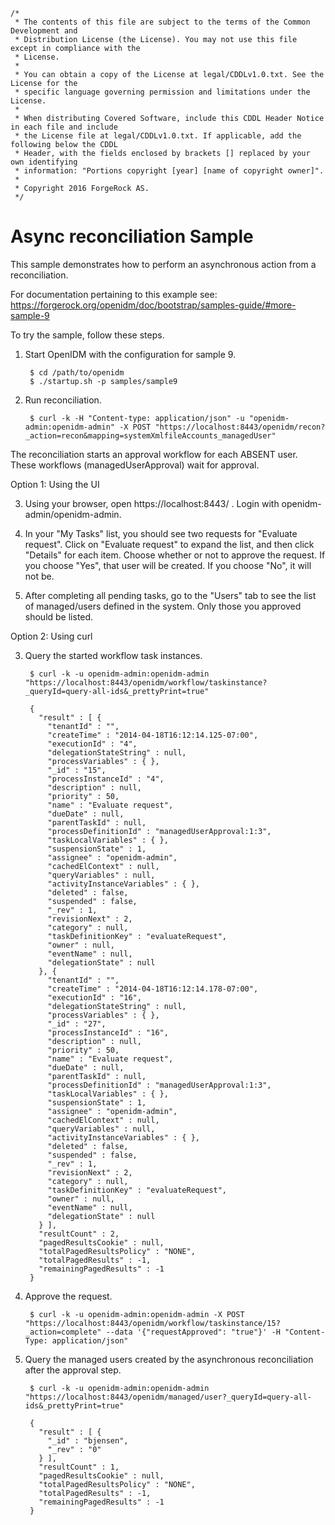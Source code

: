     /*
     * The contents of this file are subject to the terms of the Common Development and
     * Distribution License (the License). You may not use this file except in compliance with the
     * License.
     *
     * You can obtain a copy of the License at legal/CDDLv1.0.txt. See the License for the
     * specific language governing permission and limitations under the License.
     *
     * When distributing Covered Software, include this CDDL Header Notice in each file and include
     * the License file at legal/CDDLv1.0.txt. If applicable, add the following below the CDDL
     * Header, with the fields enclosed by brackets [] replaced by your own identifying
     * information: "Portions copyright [year] [name of copyright owner]".
     *
     * Copyright 2016 ForgeRock AS.
     */

Async reconciliation Sample
===========================

This sample demonstrates how to perform an asynchronous action from a 
reconciliation.

For documentation pertaining to this example see:
https://forgerock.org/openidm/doc/bootstrap/samples-guide/#more-sample-9

To try the sample, follow these steps.

1. Start OpenIDM with the configuration for sample 9.

        $ cd /path/to/openidm
        $ ./startup.sh -p samples/sample9

2. Run reconciliation.

        $ curl -k -H "Content-type: application/json" -u "openidm-admin:openidm-admin" -X POST "https://localhost:8443/openidm/recon?_action=recon&mapping=systemXmlfileAccounts_managedUser"

The reconciliation starts an approval workflow for each ABSENT user.
These workflows (managedUserApproval) wait for approval.

Option 1: Using the UI

3. Using your browser, open https://localhost:8443/ .
   Login with openidm-admin/openidm-admin.

4. In your "My Tasks" list, you should see two requests for "Evaluate request".
   Click on "Evaluate request" to expand the list, and then click "Details" for
   each item. Choose whether or not to approve the request. If you choose "Yes",
   that user will be created. If you choose "No", it will not be.

5. After completing all pending tasks, go to the "Users" tab to see the list of
   managed/users defined in the system. Only those you approved should be listed.

Option 2: Using curl

3. Query the started workflow task instances.

        $ curl -k -u openidm-admin:openidm-admin "https://localhost:8443/openidm/workflow/taskinstance?_queryId=query-all-ids&_prettyPrint=true"

        {
          "result" : [ {
            "tenantId" : "",
            "createTime" : "2014-04-18T16:12:14.125-07:00",
            "executionId" : "4",
            "delegationStateString" : null,
            "processVariables" : { },
            "_id" : "15",
            "processInstanceId" : "4",
            "description" : null,
            "priority" : 50,
            "name" : "Evaluate request",
            "dueDate" : null,
            "parentTaskId" : null,
            "processDefinitionId" : "managedUserApproval:1:3",
            "taskLocalVariables" : { },
            "suspensionState" : 1,
            "assignee" : "openidm-admin",
            "cachedElContext" : null,
            "queryVariables" : null,
            "activityInstanceVariables" : { },
            "deleted" : false,
            "suspended" : false,
            "_rev" : 1,
            "revisionNext" : 2,
            "category" : null,
            "taskDefinitionKey" : "evaluateRequest",
            "owner" : null,
            "eventName" : null,
            "delegationState" : null
          }, {
            "tenantId" : "",
            "createTime" : "2014-04-18T16:12:14.178-07:00",
            "executionId" : "16",
            "delegationStateString" : null,
            "processVariables" : { },
            "_id" : "27",
            "processInstanceId" : "16",
            "description" : null,
            "priority" : 50,
            "name" : "Evaluate request",
            "dueDate" : null,
            "parentTaskId" : null,
            "processDefinitionId" : "managedUserApproval:1:3",
            "taskLocalVariables" : { },
            "suspensionState" : 1,
            "assignee" : "openidm-admin",
            "cachedElContext" : null,
            "queryVariables" : null,
            "activityInstanceVariables" : { },
            "deleted" : false,
            "suspended" : false,
            "_rev" : 1,
            "revisionNext" : 2,
            "category" : null,
            "taskDefinitionKey" : "evaluateRequest",
            "owner" : null,
            "eventName" : null,
            "delegationState" : null
          } ],
          "resultCount" : 2,
          "pagedResultsCookie" : null,
          "totalPagedResultsPolicy" : "NONE",
          "totalPagedResults" : -1,
          "remainingPagedResults" : -1
        }

4. Approve the request.

        $ curl -k -u openidm-admin:openidm-admin -X POST "https://localhost:8443/openidm/workflow/taskinstance/15?_action=complete" --data '{"requestApproved": "true"}' -H "Content-Type: application/json"

5. Query the managed users created by the asynchronous reconciliation after 
   the approval step.

        $ curl -k -u openidm-admin:openidm-admin "https://localhost:8443/openidm/managed/user?_queryId=query-all-ids&_prettyPrint=true"

        {
          "result" : [ {
            "_id" : "bjensen",
            "_rev" : "0"
          } ],
          "resultCount" : 1,
          "pagedResultsCookie" : null,
          "totalPagedResultsPolicy" : "NONE",
          "totalPagedResults" : -1,
          "remainingPagedResults" : -1
        }
